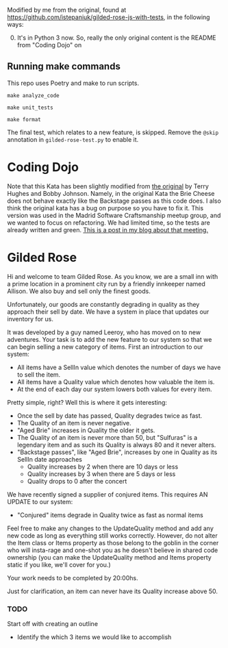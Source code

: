 Modified by me from the original, found at https://github.com/istepaniuk/gilded-rose-js-with-tests, in the following ways:

0. It's in Python 3 now. So, really the only original content is the README from "Coding Dojo" on

## Running make commands

This repo uses Poetry and make to run scripts.

```
make analyze_code
```

```
make unit_tests
```

```
make format
```

The final test, which relates to a new feature, is skipped. Remove the `@skip` annotation in `gilded-rose-test.py` to enable it.

# Coding Dojo

Note that this Kata has been slightly modified from [the original](http://iamnotmyself.com/2011/02/13/refactor-this-the-gilded-rose-kata/) by Terry Hughes and Bobby Johnson. Namely, in the original Kata the Brie Cheese does not behave exactly like the Backstage passes as this code does. I also think the original kata has a bug on purpose so you have to fix it. This version was used in the Madrid Software Craftsmanship meetup group, and we wanted to focus on refactoring. We had limited time, so the tests are already written and green. [This is a post in my blog about that meeting.](http://blog.istepaniuk.com/refactoring-dojo-the-gilded-rose-kata)

# Gilded Rose

Hi and welcome to team Gilded Rose.
As you know, we are a small inn with a prime location in a prominent city run by a friendly innkeeper named Allison.
We also buy and sell only the finest goods.

Unfortunately, our goods are constantly degrading in quality as they approach their sell by date. We have a system in place that updates our inventory for us.

It was developed by a guy named Leeroy, who has moved on to new adventures. Your task is to add the new feature to our system so that we can begin selling a new category of items. First an introduction to our system:

- All items have a SellIn value which denotes the number of days we have to sell the item.
- All items have a Quality value which denotes how valuable the item is.
- At the end of each day our system lowers both values for every item.

Pretty simple, right? Well this is where it gets interesting:

- Once the sell by date has passed, Quality degrades twice as fast.
- The Quality of an item is never negative.
- "Aged Brie" increases in Quality the older it gets.
- The Quality of an item is never more than 50, but "Sulfuras" is a legendary item and as such its Quality is always 80 and it never alters.
- "Backstage passes", like "Aged Brie", increases by one in Quality as its SellIn date approaches
  - Quality increases by 2 when there are 10 days or less
  - Quality increases by 3 when there are 5 days or less
  - Quality drops to 0 after the concert

We have recently signed a supplier of conjured items. This requires AN UPDATE to our system:

- "Conjured" items degrade in Quality twice as fast as normal items

Feel free to make any changes to the UpdateQuality method and add any new code as long as everything still works correctly. However, do not alter the Item class or Items property as those belong to the goblin in the corner who will insta-rage and one-shot you as he doesn't believe in shared code ownership (you can make the UpdateQuality method and Items property static if you like, we'll cover for you.)

Your work needs to be completed by 20:00hs.

Just for clarification, an item can never have its Quality increase above 50.

### TODO

Start off with creating an outline

- Identify the which 3 items we would like to accomplish
